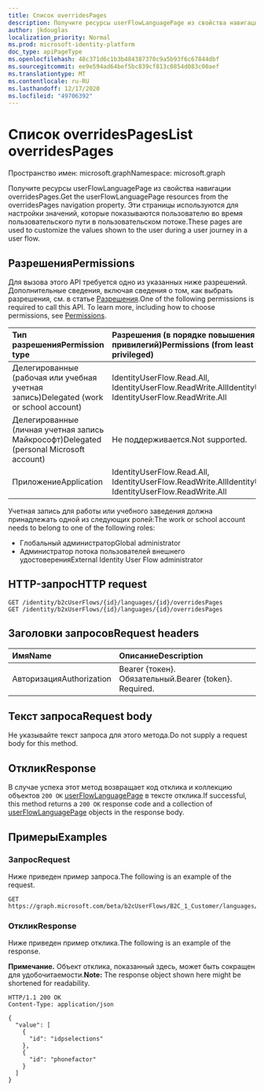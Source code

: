 ```yaml
---
title: Список overridesPages
description: Получите ресурсы userFlowLanguagePage из свойства навигации overridesPages.
author: jkdouglas
localization_priority: Normal
ms.prod: microsoft-identity-platform
doc_type: apiPageType
ms.openlocfilehash: 48c371d6c1b3b484387370c9a5b93f6c67844dbf
ms.sourcegitcommit: ee9e594ad64bef5bc839cf813c0854d083c00aef
ms.translationtype: MT
ms.contentlocale: ru-RU
ms.lasthandoff: 12/17/2020
ms.locfileid: "49706392"
---
```

# <a name="list-overridespages"></a><span data-ttu-id="65a59-103">Список overridesPages</span><span class="sxs-lookup"><span data-stu-id="65a59-103">List overridesPages</span></span>

<span data-ttu-id="65a59-104">Пространство имен: microsoft.graph</span><span class="sxs-lookup"><span data-stu-id="65a59-104">Namespace: microsoft.graph</span></span>

<span data-ttu-id="65a59-105">Получите ресурсы userFlowLanguagePage из свойства навигации overridesPages.</span><span class="sxs-lookup"><span data-stu-id="65a59-105">Get the userFlowLanguagePage resources from the overridesPages navigation property.</span></span> <span data-ttu-id="65a59-106">Эти страницы используются для настройки значений, которые показываются пользователю во время пользовательского пути в пользовательском потоке.</span><span class="sxs-lookup"><span data-stu-id="65a59-106">These pages are used to customize the values shown to the user during a user journey in a user flow.</span></span>

## <a name="permissions"></a><span data-ttu-id="65a59-107">Разрешения</span><span class="sxs-lookup"><span data-stu-id="65a59-107">Permissions</span></span>

<span data-ttu-id="65a59-p102">Для вызова этого API требуется одно из указанных ниже разрешений. Дополнительные сведения, включая сведения о том, как выбрать разрешения, см. в статье [Разрешения](/graph/permissions-reference).</span><span class="sxs-lookup"><span data-stu-id="65a59-p102">One of the following permissions is required to call this API. To learn more, including how to choose permissions, see [Permissions](/graph/permissions-reference).</span></span>

|<span data-ttu-id="65a59-110">Тип разрешения</span><span class="sxs-lookup"><span data-stu-id="65a59-110">Permission type</span></span>      | <span data-ttu-id="65a59-111">Разрешения (в порядке повышения привилегий)</span><span class="sxs-lookup"><span data-stu-id="65a59-111">Permissions (from least to most privileged)</span></span>              |
|:--------------------|:---------------------------------------------------------|
|<span data-ttu-id="65a59-112">Делегированные (рабочая или учебная учетная запись)</span><span class="sxs-lookup"><span data-stu-id="65a59-112">Delegated (work or school account)</span></span>|<span data-ttu-id="65a59-113">IdentityUserFlow.Read.All, IdentityUserFlow.ReadWrite.All</span><span class="sxs-lookup"><span data-stu-id="65a59-113">IdentityUserFlow.Read.All, IdentityUserFlow.ReadWrite.All</span></span>|
|<span data-ttu-id="65a59-114">Делегированные (личная учетная запись Майкрософт)</span><span class="sxs-lookup"><span data-stu-id="65a59-114">Delegated (personal Microsoft account)</span></span>| <span data-ttu-id="65a59-115">Не поддерживается.</span><span class="sxs-lookup"><span data-stu-id="65a59-115">Not supported.</span></span>|
|<span data-ttu-id="65a59-116">Приложение</span><span class="sxs-lookup"><span data-stu-id="65a59-116">Application</span></span>|<span data-ttu-id="65a59-117">IdentityUserFlow.Read.All, IdentityUserFlow.ReadWrite.All</span><span class="sxs-lookup"><span data-stu-id="65a59-117">IdentityUserFlow.Read.All, IdentityUserFlow.ReadWrite.All</span></span>|

<span data-ttu-id="65a59-118">Учетная запись для работы или учебного заведения должна принадлежать одной из следующих ролей:</span><span class="sxs-lookup"><span data-stu-id="65a59-118">The work or school account needs to belong to one of the following roles:</span></span>

* <span data-ttu-id="65a59-119">Глобальный администратор</span><span class="sxs-lookup"><span data-stu-id="65a59-119">Global administrator</span></span>
* <span data-ttu-id="65a59-120">Администратор потока пользователей внешнего удостоверения</span><span class="sxs-lookup"><span data-stu-id="65a59-120">External Identity User Flow administrator</span></span>

## <a name="http-request"></a><span data-ttu-id="65a59-121">HTTP-запрос</span><span class="sxs-lookup"><span data-stu-id="65a59-121">HTTP request</span></span>

<!-- {
  "blockType": "ignored"
}
-->

``` http
GET /identity/b2cUserFlows/{id}/languages/{id}/overridesPages
GET /identity/b2xUserFlows/{id}/languages/{id}/overridesPages
```

## <a name="request-headers"></a><span data-ttu-id="65a59-122">Заголовки запросов</span><span class="sxs-lookup"><span data-stu-id="65a59-122">Request headers</span></span>

|<span data-ttu-id="65a59-123">Имя</span><span class="sxs-lookup"><span data-stu-id="65a59-123">Name</span></span>|<span data-ttu-id="65a59-124">Описание</span><span class="sxs-lookup"><span data-stu-id="65a59-124">Description</span></span>|
|:---|:---|
|<span data-ttu-id="65a59-125">Авторизация</span><span class="sxs-lookup"><span data-stu-id="65a59-125">Authorization</span></span>|<span data-ttu-id="65a59-p103">Bearer {токен}. Обязательный.</span><span class="sxs-lookup"><span data-stu-id="65a59-p103">Bearer {token}. Required.</span></span>|

## <a name="request-body"></a><span data-ttu-id="65a59-128">Текст запроса</span><span class="sxs-lookup"><span data-stu-id="65a59-128">Request body</span></span>

<span data-ttu-id="65a59-129">Не указывайте текст запроса для этого метода.</span><span class="sxs-lookup"><span data-stu-id="65a59-129">Do not supply a request body for this method.</span></span>

## <a name="response"></a><span data-ttu-id="65a59-130">Отклик</span><span class="sxs-lookup"><span data-stu-id="65a59-130">Response</span></span>

<span data-ttu-id="65a59-131">В случае успеха этот метод возвращает код отклика и коллекцию объектов `200 OK` [userFlowLanguagePage](../resources/userflowlanguagepage.md) в тексте отклика.</span><span class="sxs-lookup"><span data-stu-id="65a59-131">If successful, this method returns a `200 OK` response code and a collection of [userFlowLanguagePage](../resources/userflowlanguagepage.md) objects in the response body.</span></span>

## <a name="examples"></a><span data-ttu-id="65a59-132">Примеры</span><span class="sxs-lookup"><span data-stu-id="65a59-132">Examples</span></span>

### <a name="request"></a><span data-ttu-id="65a59-133">Запрос</span><span class="sxs-lookup"><span data-stu-id="65a59-133">Request</span></span>

<span data-ttu-id="65a59-134">Ниже приведен пример запроса.</span><span class="sxs-lookup"><span data-stu-id="65a59-134">The following is an example of the request.</span></span>

<!-- {
  "blockType": "request",
  "name": "get_userflowlanguagepage"
}
-->

``` http
GET https://graph.microsoft.com/beta/b2cUserFlows/B2C_1_Customer/languages/en/overridesPages
```

### <a name="response"></a><span data-ttu-id="65a59-135">Отклик</span><span class="sxs-lookup"><span data-stu-id="65a59-135">Response</span></span>

<span data-ttu-id="65a59-136">Ниже приведен пример отклика.</span><span class="sxs-lookup"><span data-stu-id="65a59-136">The following is an example of the response.</span></span>

<span data-ttu-id="65a59-137">**Примечание.** Объект отклика, показанный здесь, может быть сокращен для удобочитаемости.</span><span class="sxs-lookup"><span data-stu-id="65a59-137">**Note:** The response object shown here might be shortened for readability.</span></span>
<!-- {
  "blockType": "response",
  "truncated": true,
  "@odata.type": "Collection(microsoft.graph.userFlowLanguagePage)"
}
-->

``` http
HTTP/1.1 200 OK
Content-Type: application/json

{
  "value": [
    {
      "id": "idpselections"
    },
    {
      "id": "phonefactor"
    }
  ]
}
```

